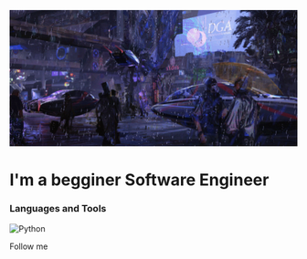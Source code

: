 [![Header](https://github.com/KadenDev/KadenDev/blob/main/assets/banner.gif)](https://github.com/KadenDev/)

# I'm a begginer Software Engineer

### Languages and Tools
![Python](https://img.shields.io/badge/-Python-405e55?style=for-the-badge&logo=python)

Follow me
